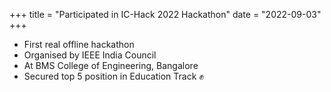 +++
title = "Participated in IC-Hack 2022 Hackathon"
date = "2022-09-03"
+++

- First real offline hackathon
- Organised by IEEE India Council
- At BMS College of Engineering, Bangalore
- Secured top 5 position in Education Track ✊